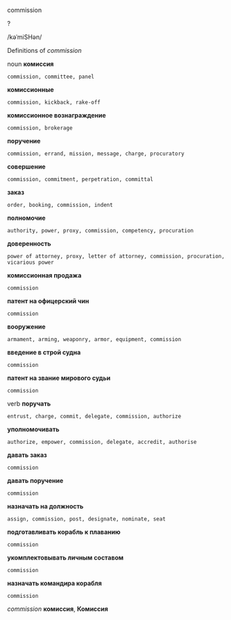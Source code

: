 commission

?

/kəˈmiSHən/

Definitions of _commission_

noun
**комиссия**

    commission, committee, panel
**комиссионные**

    commission, kickback, rake-off
**комиссионное вознаграждение**

    commission, brokerage
**поручение**

    commission, errand, mission, message, charge, procuratory
**совершение**

    commission, commitment, perpetration, committal
**заказ**

    order, booking, commission, indent
**полномочие**

    authority, power, proxy, commission, competency, procuration
**доверенность**

    power of attorney, proxy, letter of attorney, commission, procuration, vicarious power
**комиссионная продажа**

    commission
**патент на офицерский чин**

    commission
**вооружение**

    armament, arming, weaponry, armor, equipment, commission
**введение в строй судна**

    commission
**патент на звание мирового судьи**

    commission

verb
**поручать**

    entrust, charge, commit, delegate, commission, authorize
**уполномочивать**

    authorize, empower, commission, delegate, accredit, authorise
**давать заказ**

    commission
**давать поручение**

    commission
**назначать на должность**

    assign, commission, post, designate, nominate, seat
**подготавливать корабль к плаванию**

    commission
**укомплектовывать личным составом**

    commission
**назначать командира корабля**

    commission

_commission_
**комиссия**, **Комиссия**